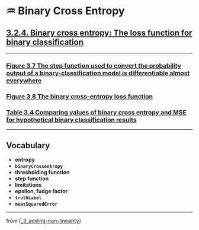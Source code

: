 # ♒️ Binary Cross Entropy

## [**3.2.4.** Binary cross entropy: The loss function for binary classification](https://livebook.manning.com/book/deep-learning-with-javascript/chapter-3/174)

---

### [**Figure 3.7** The step function used to convert the probability output of a binary-classification model is differentiable almost everywhere]()

### [**Figure 3.8** The binary cross-entropy loss function]()

### [**Table 3.4** Comparing values of binary cross entropy and MSE for hypothetical binary classification results]()

---

## **Vocabulary**

- **entropy**
- **`binaryCrossentropy`**
- **thresholding function**
- **step function**
- **limitations**
- **epsilon, fudge factor**
- **`truthLabel`**
- **`measSquaredError`**

---
from [[_3_adding-non-linearity]]

[//begin]: # "Autogenerated link references for markdown compatibility"
[_3_adding-non-linearity]: ../_3_adding-non-linearity.md "♒️ NON-LINEARITY"
[//end]: # "Autogenerated link references"